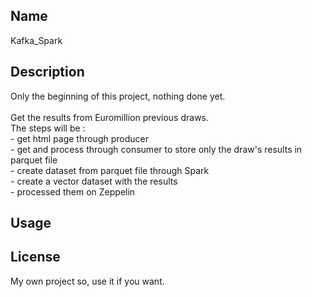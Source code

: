 ## Name
Kafka_Spark

## Description
Only the beginning of this project, nothing done yet.</br><br>
Get the results from Euromillion previous draws.</br>
The steps will be : </br>
\- get html page through producer</br> 
\- get and process through consumer to store only the draw's results in parquet file </br>
\- create dataset from parquet file through Spark</br>
\- create a vector dataset with the results</br>
\- processed them on Zeppelin

## Usage


## License
My own project so, use it if you want.

